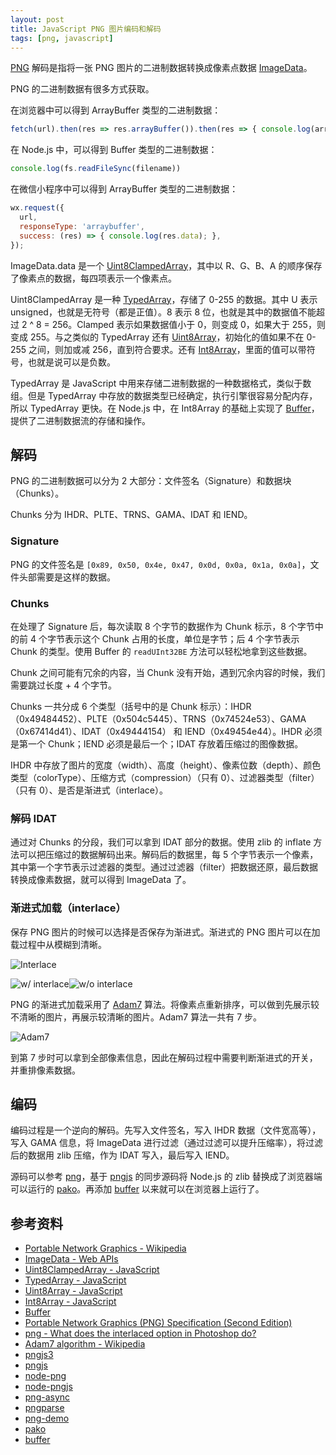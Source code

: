 ```yaml
---
layout: post
title: JavaScript PNG 图片编码和解码
tags: [png, javascript]
---
```


[PNG](https://en.wikipedia.org/wiki/Portable_Network_Graphics) 解码是指将一张 PNG 图片的二进制数据转换成像素点数据 [ImageData](https://developer.mozilla.org/en-US/docs/Web/API/ImageData)。

PNG 的二进制数据有很多方式获取。

在浏览器中可以得到 ArrayBuffer 类型的二进制数据：

```js
fetch(url).then(res => res.arrayBuffer()).then(res => { console.log(arrayBuffer) });
```

在 Node.js 中，可以得到 Buffer 类型的二进制数据：

```js
console.log(fs.readFileSync(filename))
```

在微信小程序中可以得到 ArrayBuffer 类型的二进制数据：

```js
wx.request({
  url,
  responseType: 'arraybuffer',
  success: (res) => { console.log(res.data); },
});
```

ImageData.data 是一个 [Uint8ClampedArray](https://developer.mozilla.org/en-US/docs/Web/JavaScript/Reference/Global_Objects/Uint8ClampedArray)，其中以 R、G、B、A 的顺序保存了像素点的数据，每四项表示一个像素点。

Uint8ClampedArray 是一种 [TypedArray](https://developer.mozilla.org/en-US/docs/Web/JavaScript/Reference/Global_Objects/TypedArray)，存储了 0-255 的数据。其中 U 表示 unsigned，也就是无符号（都是正值）。8 表示 8 位，也就是其中的数据值不能超过 2 ^ 8 = 256。Clamped 表示如果数据值小于 0，则变成 0，如果大于 255，则变成 255。与之类似的 TypedArray 还有 [Uint8Array](https://developer.mozilla.org/en-US/docs/Web/JavaScript/Reference/Global_Objects/Uint8Array)，初始化的值如果不在 0-255 之间，则加或减 256，直到符合要求。还有 [Int8Array](https://developer.mozilla.org/en-US/docs/Web/JavaScript/Reference/Global_Objects/Int8Array)，里面的值可以带符号，也就是说可以是负数。

TypedArray 是 JavaScript 中用来存储二进制数据的一种数据格式，类似于数组。但是 TypedArray 中存放的数据类型已经确定，执行引擎很容易分配内存，所以 TypedArray 更快。在 Node.js 中，在 Int8Array 的基础上实现了 [Buffer](https://nodejs.org/api/buffer.html)，提供了二进制数据流的存储和操作。

## 解码

PNG 的二进制数据可以分为 2 大部分：文件签名（Signature）和数据块（Chunks）。

Chunks 分为 IHDR、PLTE、TRNS、GAMA、IDAT 和 IEND。

### Signature

PNG 的文件签名是 `[0x89, 0x50, 0x4e, 0x47, 0x0d, 0x0a, 0x1a, 0x0a]`，文件头部需要是这样的数据。

### Chunks

在处理了 Signature 后，每次读取 8 个字节的数据作为 Chunk 标示，8 个字节中的前 4 个字节表示这个 Chunk 占用的长度，单位是字节；后 4 个字节表示 Chunk 的类型。使用 Buffer 的 `readUInt32BE` 方法可以轻松地拿到这些数据。

Chunk 之间可能有冗余的内容，当 Chunk 没有开始，遇到冗余内容的时候，我们需要跳过长度 + 4 个字节。

Chunks 一共分成 6 个类型（括号中的是 Chunk 标示）：IHDR（0x49484452）、PLTE（0x504c5445）、TRNS（0x74524e53）、GAMA（0x67414d41）、IDAT（0x49444154） 和 IEND（0x49454e44）。IHDR 必须是第一个 Chunk；IEND 必须是最后一个；IDAT 存放着压缩过的图像数据。

IHDR 中存放了图片的宽度（width）、高度（height）、像素位数（depth）、颜色类型（colorType）、压缩方式（compression）（只有 0）、过滤器类型（filter）（只有 0）、是否是渐进式（interlace）。

### 解码 IDAT

通过对 Chunks 的分段，我们可以拿到 IDAT 部分的数据。使用 zlib 的 inflate 方法可以把压缩过的数据解码出来。解码后的数据里，每 5 个字节表示一个像素，其中第一个字节表示过滤器的类型。通过过滤器（filter）把数据还原，最后数据转换成像素数据，就可以得到 ImageData 了。

### 渐进式加载（interlace）

保存 PNG 图片的时候可以选择是否保存为渐进式。渐进式的 PNG 图片可以在加载过程中从模糊到清晰。

![Interlace](https://i.stack.imgur.com/97gN6.png)

![w/ interlace](https://i.stack.imgur.com/vqvqf.gif)![w/o interlace](https://i.stack.imgur.com/JTSz2.gif)

PNG 的渐进式加载采用了 [Adam7](https://en.wikipedia.org/wiki/Adam7_algorithm) 算法。将像素点重新排序，可以做到先展示较不清晰的图片，再展示较清晰的图片。Adam7 算法一共有 7 步。

![Adam7](https://upload.wikimedia.org/wikipedia/commons/2/27/Adam7_passes.gif)

到第 7 步时可以拿到全部像素信息，因此在解码过程中需要判断渐进式的开关，并重排像素数据。

## 编码

编码过程是一个逆向的解码。先写入文件签名，写入 IHDR 数据（文件宽高等），写入 GAMA 信息，将 ImageData 进行过滤（通过过滤可以提升压缩率），将过滤后的数据用 zlib 压缩，作为 IDAT 写入，最后写入 IEND。

源码可以参考 [png](https://github.com/vivaxy/course/tree/master/png)，基于 [pngjs](https://github.com/lukeapage/pngjs) 的同步源码将 Node.js 的 zlib 替换成了浏览器端可以运行的 [pako](https://github.com/nodeca/pako)。再添加 [buffer](https://github.com/feross/buffer) 以来就可以在浏览器上运行了。

## 参考资料

- [Portable Network Graphics - Wikipedia](https://en.wikipedia.org/wiki/Portable_Network_Graphics)
- [ImageData - Web APIs](https://developer.mozilla.org/en-US/docs/Web/API/ImageData)
- [Uint8ClampedArray - JavaScript](https://developer.mozilla.org/en-US/docs/Web/JavaScript/Reference/Global_Objects/Uint8ClampedArray)
- [TypedArray - JavaScript](https://developer.mozilla.org/en-US/docs/Web/JavaScript/Reference/Global_Objects/TypedArray)
- [Uint8Array - JavaScript](https://developer.mozilla.org/en-US/docs/Web/JavaScript/Reference/Global_Objects/Uint8Array)
- [Int8Array - JavaScript](https://developer.mozilla.org/en-US/docs/Web/JavaScript/Reference/Global_Objects/Int8Array)
- [Buffer](https://nodejs.org/api/buffer.html)
- [Portable Network Graphics (PNG) Specification (Second Edition)](https://www.w3.org/TR/PNG/)
- [png - What does the interlaced option in Photoshop do?](https://graphicdesign.stackexchange.com/questions/6677/what-does-the-interlaced-option-in-photoshop-do)
- [Adam7 algorithm - Wikipedia](https://en.wikipedia.org/wiki/Adam7_algorithm)
- [pngjs3](https://github.com/gforge/pngjs3)
- [pngjs](https://github.com/lukeapage/pngjs)
- [node-png](https://github.com/liangzeng/node-png)
- [node-pngjs](https://github.com/jin-sandbox/node-pngjs)
- [png-async](https://github.com/kanreisa/node-png-async)
- [pngparse](https://github.com/darkskyapp/pngparse)
- [png-demo](https://github.com/vivaxy/course/tree/master/png)
- [pako](https://github.com/nodeca/pako)
- [buffer](https://github.com/feross/buffer)
